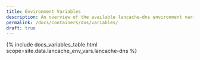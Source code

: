```yaml
---
title: Environment Variables
description: An overview of the available lancache-dns environment variables
permalink: /docs/containers/dns/variables/
draft: true
---
```


{% include docs_variables_table.html scope=site.data.lancache_env_vars.lancache-dns %}
